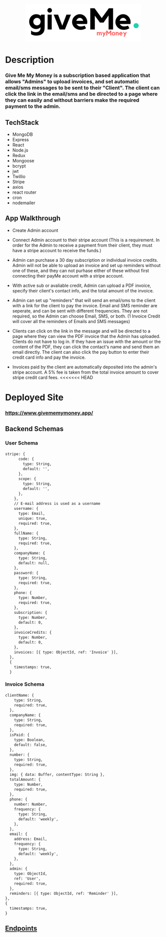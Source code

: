 <p align="center">
  <br><br>
<img src="./giveMe(4).png "/>
</p>








# **Description**

### Give Me My Money is a subscription based application that allows "Admins" to upload invoices, and set automatic email/sms messages to be sent to their "Client". The client can click the link in the email/sms and be directed to a page where they can easily and without barriers make the required payment to the admin.

## TechStack

- MongoDB
- Express
- React
- Node.js
- Redux
- Mongoose
- bcrypt
- jwt
- Twillio
- Stripe
- axios
- react router
- cron
- nodemailer

## App Walkthrough

- Create Admin account

- Connect Admin account to their stripe account (This is a requirement. In order for the Admin to receive a payment from their client, they must have a stripe account to receive the funds.)

- Admin can purchase a 30 day subscription or individual invoice credits. Admin will not be able to upload an invoice and set up reminders without one of these, and they can not purhase either of these without first connecting their payMe account with a stripe account.

- With active sub or avaliable credit, Admin can upload a PDF invoice, specify their client's contact info, and the total amount of the invoice.

- Admin can set up "reminders" that will send an email/sms to the client with a link for the client to pay the invoice. Email and SMS reminder are seperate, and can be sent with different frequencies. They are not required, so the Admin can choose Email, SMS, or both. (1 Invoice Credit will cover all the reminders of Emails and SMS messages)

- Clients can click on the link in the message and will be directed to a page where they can view the PDF invoice that the Admin has uploaded. Clients do not have to log in. If they have an issue with the amount or the content of the PDF, they can click the contact's name and send them an email directly. The client can also click the pay button to enter their credit card info and pay the invoice.

- Invoices paid by the client are automatically deposited into the admin's stripe account. A 5% fee is taken from the total invoice amount to cover stripe credit card fees.
<<<<<<< HEAD

# **Deployed Site**

### https://www.givememymoney.app/

## Backend Schemas

### User Schema

```
stripe: {
      code: {
        type: String,
        default: '',
      },
      scope: {
        type: String,
        default: '',
      },
    },
    // E-mail address is used as a username
    username: {
      type: Email,
      unique: true,
      required: true,
    },
    fullName: {
      type: String,
      required: true,
    },
    companyName: {
      type: String,
      default: null,
    },
    password: {
      type: String,
      required: true,
    },
    phone: {
      type: Number,
      required: true,
    },
    subscription: {
      type: Number,
      default: 0,
    },
    invoiceCredits: {
      type: Number,
      default: 0,
    },
    invoices: [{ type: ObjectId, ref: 'Invoice' }],
  },
  {
    timestamps: true,
  }
  ```

  ### Invoice Schema

  ```
  clientName: {
      type: String,
      required: true,
    },
    companyName: {
      type: String,
      required: true,
    },
    isPaid: {
      type: Boolean,
      default: false,
    },
    number: {
      type: String,
      required: true,
    },
    img: { data: Buffer, contentType: String },
    totalAmount: {
      type: Number,
      required: true,
    },
    phone: {
      number: Number,
      frequency: {
        type: String,
        default: 'weekly',
      },
    },
    email: {
      address: Email,
      frequency: {
        type: String,
        default: 'weekly',
      },
    },
    admin: {
      type: ObjectId,
      ref: 'User',
      required: true,
    },
    reminders: [{ type: ObjectId, ref: 'Reminder' }],
  },
  {
    timestamps: true,
  }
  ```
## [Endpoints](/server/README.md)